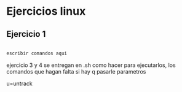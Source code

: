 # Ejercicios linux

## Ejercicio 1

```bash

escribir comandos aqui
```

ejercicio 3 y 4 se entregan en .sh
como hacer para ejecutarlos, los comandos que hagan falta si hay q pasarle parametros

u=untrack
